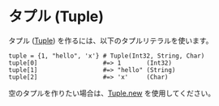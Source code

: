 # タプル (Tuple)

タプル ([Tuple](http://crystal-lang.org/api/Tuple.html)) を作るには、以下のタプルリテラルを使います。

```crystal
tuple = {1, "hello", 'x'} # Tuple(Int32, String, Char)
tuple[0]                  #=> 1       (Int32)
tuple[1]                  #=> "hello" (String)
tuple[2]                  #=> 'x'     (Char)
```

空のタプルを作りたい場合は、[Tuple.new](http://crystal-lang.org/api/Tuple.html#new%28%2Aargs%29-class-method) を使用してください。
